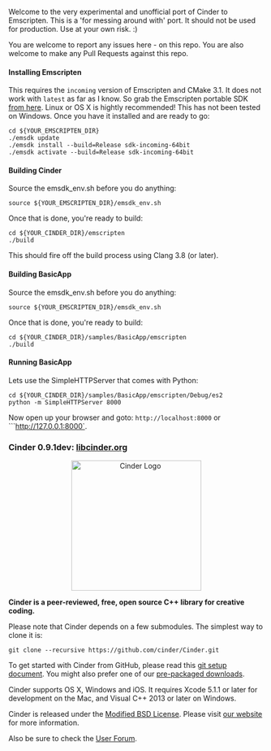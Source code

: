 Welcome to the very experimental and unofficial port of Cinder to Emscripten. This is a 'for messing around with' port. It should not be used for production. Use at your own risk. :) 

You are welcome to report any issues here - on this repo. You are also welcome to make any Pull Requests against this repo. 
#### Installing Emscripten
This requires the ``incoming`` version of Emscripten and CMake 3.1. It does not work with ``latest`` as far as I know. So grab the Emscripten portable SDK [from here](https://kripken.github.io/emscripten-site/docs/getting_started/downloads.html). Linux or OS X is hightly recommended! This has not been tested on Windows. Once you have it installed and are ready to go:
```
cd ${YOUR_EMSCRIPTEN_DIR}
./emsdk update
./emsdk install --build=Release sdk-incoming-64bit
./emsdk activate --build=Release sdk-incoming-64bit
```

#### Building Cinder
Source the emsdk_env.sh before you do anything:
```
source ${YOUR_EMSCRIPTEN_DIR}/emsdk_env.sh
```
Once that is done, you're ready to build:
```
cd ${YOUR_CINDER_DIR}/emscripten
./build
```
This should fire off the build process using Clang 3.8 (or later).

#### Building BasicApp
Source the emsdk_env.sh before you do anything:
```
source ${YOUR_EMSCRIPTEN_DIR}/emsdk_env.sh
```
Once that is done, you're ready to build:
```
cd ${YOUR_CINDER_DIR}/samples/BasicApp/emscripten
./build
```

#### Running BasicApp
Lets use the SimpleHTTPServer that comes with Python:
```
cd ${YOUR_CINDER_DIR}/samples/BasicApp/emscripten/Debug/es2
python -m SimpleHTTPServer 8000
```
Now open up your browser and goto: ```http://localhost:8000``` or ```http://127.0.0.1:8000`.

### Cinder 0.9.1dev: [libcinder.org](http://libcinder.org)

<p align="center">
  <img src="https://libcinder.org/docs/_assets/images/cinder_logo.svg" alt="Cinder Logo" width="256" height="auto"/>
</p>

**Cinder is a peer-reviewed, free, open source C++ library for creative coding.**

Please note that Cinder depends on a few submodules. The simplest way to clone it is:<br />
```
git clone --recursive https://github.com/cinder/Cinder.git
```

To get started with Cinder from GitHub, please read this [git setup document](https://libcinder.org/docs/guides/git/index.html). You might also prefer one of our [pre-packaged downloads](https://libcinder.org/download).

Cinder supports OS X, Windows and iOS. It requires Xcode 5.1.1 or later for development on the Mac, and Visual C++ 2013 or later on Windows.

Cinder is released under the [Modified BSD License](docs/COPYING). Please visit [our website](https://libcinder.org) for more information.

Also be sure to check the [User Forum](http://forum.libcinder.org/#AllForums).
